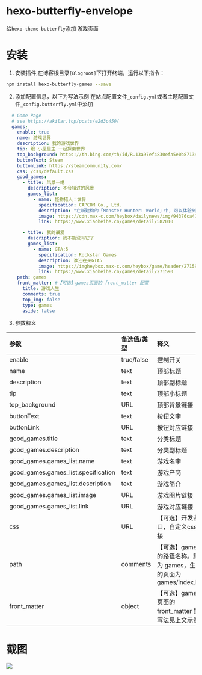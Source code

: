 # hexo-butterfly-envelope

给`hexo-theme-butterfly`添加 游戏页面

# 安装

1. 安装插件,在博客根目录`[Blogroot]`下打开终端，运行以下指令：
  ```bash
  npm install hexo-butterfly-games --save
  ```

2. 添加配置信息，以下为写法示例
  在站点配置文件`_config.yml`或者主题配置文件`_config.butterfly.yml`中添加

  ```yaml
    # Game Page
    # see https://akilar.top/posts/e2d3c450/
    games:
      enable: true
      name: 游戏世界 
      description: 我的游戏世界 
      tip: 跟 小屋屋主 一起探索世界 
      top_background: https://th.bing.com/th/id/R.13a97ef4830efa5e0b87134d622719f3?rik=G7RaJFpxg5PtkA&riu=http%3a%2f%2fupload.techweb.com.cn%2fs%2f640%2f2019%2f0530%2f1559208230699.jpg&ehk=j1G8rMX98TRX52EkLgI5jW1p7lIQp4I8Si1nqEggFRs%3d&risl=&pid=ImgRaw&r=0&sres=1&sresct=1
      buttonText: Steam 
      buttonLink: https://steamcommunity.com/
      css: /css/default.css 
      good_games:
        - title: 风景一绝
          description: 不会错过的风景
          games_list:
            - name: 怪物猎人：世界
              specification: CAPCOM Co., Ltd.
              description: "在新建构的「Monster Hunter: World」中, 可以体验到你一直期盼的极致猎人生活。"
              image: https://cdn.max-c.com/heybox/dailynews/img/94376ca41326836587a137d5999733e5.jpg
              link: https://www.xiaoheihe.cn/games/detail/582010

        - title: 我的最爱
          description: 我不能没有它了
          games_list:
            - name: GTA:5
              specification: Rockstar Games
              description: 谁还在买GTA5
              image: https://imgheybox.max-c.com/heybox/game/header/271590_dXCCk.jpg
              link: https://www.xiaoheihe.cn/games/detail/271590
      path: games
      front_matter: #【可选】games页面的 front_matter 配置
        title: 游戏人生
        comments: true
        top_img: false
        type: games
        aside: false
  ```
3. 参数释义

  | 参数                                  | 备选值/类型     | 释义                                                |
  |:------------------------------------|:-----------|:--------------------------------------------------|
  | enable                              | true/false | 控制开关                                              |
  | name                                | text       | 顶部标题                                              |
  | description                         | text       | 顶部副标题                                             |
  | tip                                 | text       | 顶部小标题                                             |
  | top_background                      | URL        | 顶部背景链接                                            |
  | buttonText                          | text       | 按钮文字                                              |
  | buttonLink                          | URL        | 按钮对应链接                                            |
  | good_games.title                    | text       | 分类标题                                              |
  | good_games.description              | text       | 分类副标题                                             |
  | good_games.games_list.name          | text       | 游戏名字                                              |
  | good_games.games_list.specification | text       | 游戏产商                                              |
  | good_games.games_list.description   | text       | 游戏简介                                              |
  | good_games.games_list.image         | URL        | 游戏图片链接                                            |
  | good_games.games_list.link          | URL        | 游戏对应链接                                            |
  | css                                 | URL        | 【可选】开发者接口，自定义css链接                                |
  | path                                | comments   | 【可选】games 的路径名称。默认为 games，生成的页面为 games/index.html |
  | front_matter                        | object     | 【可选】games 页面的 front_matter 配置,写法见上文示例             |
# 截图
![](https://unpkg.zhimg.com/hexo-butterfly-envelope/lib/violet.jpg)
